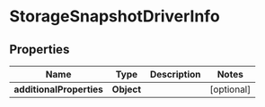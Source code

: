 

# StorageSnapshotDriverInfo


## Properties

Name | Type | Description | Notes
------------ | ------------- | ------------- | -------------
**additionalProperties** | **Object** |  |  [optional]



